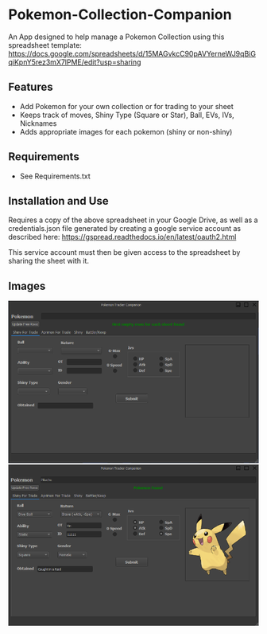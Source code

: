 ﻿# Pokemon-Collection-Companion
An App designed to help manage a Pokemon Collection using this spreadsheet template: https://docs.google.com/spreadsheets/d/15MAGvkcC90pAVYerneWJ9qBiGqiKpnY5rez3mX7lPME/edit?usp=sharing

## Features
* Add Pokemon for your own collection or for trading to your sheet
* Keeps track of moves, Shiny Type (Square or Star), Ball, EVs, IVs, Nicknames
* Adds appropriate images for each pokemon (shiny or non-shiny)

## Requirements
* See Requirements.txt

## Installation and Use
Requires a copy of the above spreadsheet in your Google Drive, as well as a credentials.json file generated by creating a google service account as described here: https://gspread.readthedocs.io/en/latest/oauth2.html

This service account must then be given access to the spreadsheet by sharing the sheet with it. 

## Images
![Home Page](./images/homePage.PNG)
![Listing Ready for Addition](images/listingReady.png)
